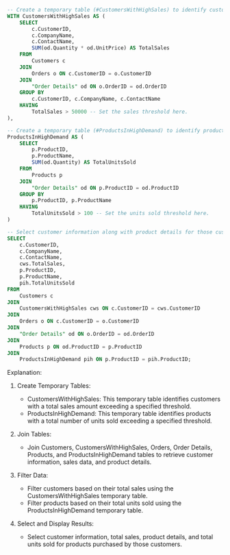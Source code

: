 ```sql
-- Create a temporary table (#CustomersWithHighSales) to identify customers with total sales above a certain threshold.
WITH CustomersWithHighSales AS (
    SELECT
        c.CustomerID,
        c.CompanyName,
        c.ContactName,
        SUM(od.Quantity * od.UnitPrice) AS TotalSales
    FROM
        Customers c
    JOIN
        Orders o ON c.CustomerID = o.CustomerID
    JOIN
        "Order Details" od ON o.OrderID = od.OrderID
    GROUP BY
        c.CustomerID, c.CompanyName, c.ContactName
    HAVING
        TotalSales > 50000 -- Set the sales threshold here.
),

-- Create a temporary table (#ProductsInHighDemand) to identify products with a high number of units sold.
ProductsInHighDemand AS (
    SELECT
        p.ProductID,
        p.ProductName,
        SUM(od.Quantity) AS TotalUnitsSold
    FROM
        Products p
    JOIN
        "Order Details" od ON p.ProductID = od.ProductID
    GROUP BY
        p.ProductID, p.ProductName
    HAVING
        TotalUnitsSold > 100 -- Set the units sold threshold here.
)

-- Select customer information along with product details for those customers who have high total sales and have purchased products with high demand.
SELECT
    c.CustomerID,
    c.CompanyName,
    c.ContactName,
    cws.TotalSales,
    p.ProductID,
    p.ProductName,
    pih.TotalUnitsSold
FROM
    Customers c
JOIN
    CustomersWithHighSales cws ON c.CustomerID = cws.CustomerID
JOIN
    Orders o ON c.CustomerID = o.CustomerID
JOIN
    "Order Details" od ON o.OrderID = od.OrderID
JOIN
    Products p ON od.ProductID = p.ProductID
JOIN
    ProductsInHighDemand pih ON p.ProductID = pih.ProductID;
```

Explanation:

1. Create Temporary Tables:
   - CustomersWithHighSales: This temporary table identifies customers with a total sales amount exceeding a specified threshold.
   - ProductsInHighDemand: This temporary table identifies products with a total number of units sold exceeding a specified threshold.

2. Join Tables:
   - Join Customers, CustomersWithHighSales, Orders, Order Details, Products, and ProductsInHighDemand tables to retrieve customer information, sales data, and product details.

3. Filter Data:
   - Filter customers based on their total sales using the CustomersWithHighSales temporary table.
   - Filter products based on their total units sold using the ProductsInHighDemand temporary table.

4. Select and Display Results:
   - Select customer information, total sales, product details, and total units sold for products purchased by those customers.